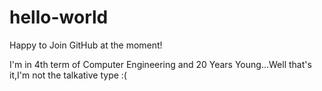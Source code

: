 # hello-world

Happy to Join GitHub at the moment!

I'm in 4th term of Computer Engineering and 20 Years Young...Well that's it,I'm not the talkative type :(

